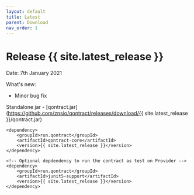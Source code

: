 ```yaml
---
layout: default
title: Latest
parent: Download
nav_order: 1
---
```


Release {{ site.latest_release }}
=================================

Date: 7th January 2021

What's new:
- Minor bug fix

Standalone jar - [qontract.jar](https://github.com/znsio/qontract/releases/download/{{ site.latest_release }}/qontract.jar)

```
<dependency>
    <groupId>run.qontract</groupId>
    <artifactId>qontract-core</artifactId>
    <version>{{ site.latest_release }}</version>
</dependency>

<!-- Optional depdendency to run the contract as test on Provider -->
<dependency>
    <groupId>run.qontract</groupId>
    <artifactId>junit5-support</artifactId>
    <version>{{ site.latest_release }}</version>
</dependency>
```
